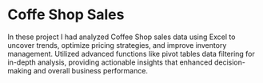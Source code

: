 # Coffe Shop Sales
In these project I had analyzed Coffee Shop  sales data using Excel to uncover trends, optimize pricing strategies, and improve inventory management. Utilized advanced functions like pivot tables data filtering for in-depth analysis, providing actionable insights that enhanced decision-making and overall business performance.
